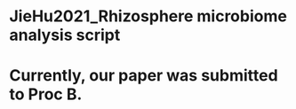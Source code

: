 # JieHu2021_Rhizosphere microbiome analysis script 
# Currently, our paper was submitted to Proc B.

